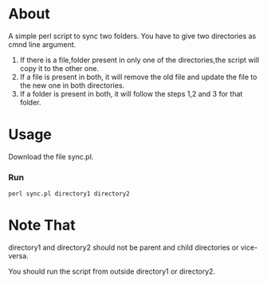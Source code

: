 # About

A simple perl script to sync two folders.
You have to give two directories as cmnd line argument. 

1. If there is a file,folder present in only one of the directories,the script will copy it to the other one.
2. If a file is present in both, it will remove the old file and update the file to the new one in both directories.
3. If a folder is present in both, it will follow the steps 1,2 and 3 for that folder. 

# Usage
Download the file sync.pl.

### Run
```
perl sync.pl directory1 directory2
```

# Note That
directory1 and directory2 should not be parent and child directories or vice-versa.

You should run the script from outside directory1 or directory2.

